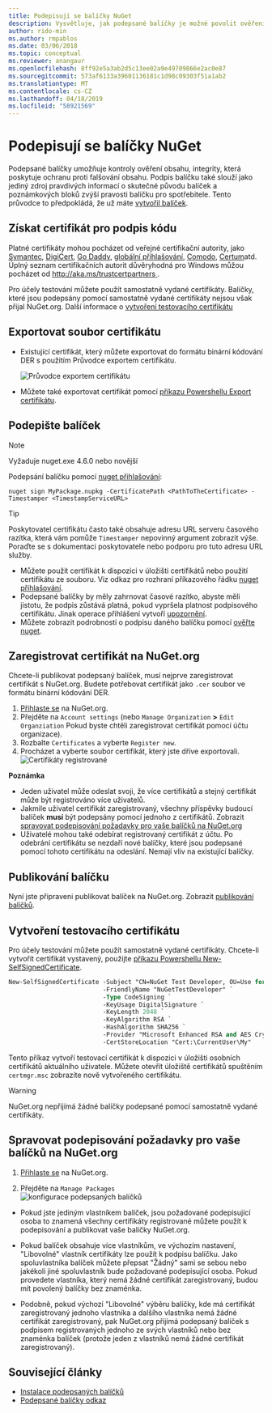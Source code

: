 ```yaml
---
title: Podepisují se balíčky NuGet
description: Vysvětluje, jak podepsané balíčky je možné povolit ověření obsahu, integrity.
author: rido-min
ms.author: rmpablos
ms.date: 03/06/2018
ms.topic: conceptual
ms.reviewer: anangaur
ms.openlocfilehash: 8ff92e5a3ab2d5c13ee02a9e49709866e2ac0e87
ms.sourcegitcommit: 573af6133a39601136181c1d98c09303f51a1ab2
ms.translationtype: MT
ms.contentlocale: cs-CZ
ms.lasthandoff: 04/18/2019
ms.locfileid: "58921569"
---
```

# <a name="signing-nuget-packages"></a>Podepisují se balíčky NuGet

Podepsané balíčky umožňuje kontroly ověření obsahu, integrity, která poskytuje ochranu proti falšování obsahu. Podpis balíčku také slouží jako jediný zdroj pravdivých informací o skutečné původu balíček a poznámkových bloků zvýší pravosti balíčku pro spotřebitele. Tento průvodce to předpokládá, že už máte [vytvořil balíček](creating-a-package.md).

## <a name="get-a-code-signing-certificate"></a>Získat certifikát pro podpis kódu

Platné certifikáty mohou pocházet od veřejné certifikační autority, jako [Symantec](https://trustcenter.websecurity.symantec.com/process/trust/productOptions?productType=SoftwareValidationClass3), [DigiCert](https://www.digicert.com/code-signing/), [Go Daddy](https://www.godaddy.com/web-security/code-signing-certificate), [globální přihlašování](https://www.globalsign.com/en/code-signing-certificate/), [Comodo](https://www.comodo.com/e-commerce/code-signing/code-signing-certificate.php), [Certum](https://www.certum.eu/certum/cert,offer_en_open_source_cs.xml)atd. Úplný seznam certifikačních autorit důvěryhodná pro Windows můžou pocházet od [ http://aka.ms/trustcertpartners ](http://aka.ms/trustcertpartners).

Pro účely testování můžete použít samostatně vydané certifikáty. Balíčky, které jsou podepsány pomocí samostatně vydané certifikáty nejsou však přijal NuGet.org. Další informace o [vytvoření testovacího certifikátu](#create-a-test-certificate)

## <a name="export-the-certificate-file"></a>Exportovat soubor certifikátu

* Existující certifikát, který můžete exportovat do formátu binární kódování DER s použitím Průvodce exportem certifikátu.

  ![Průvodce exportem certifikátu](../reference/media/CertificateExportWizard.png)

* Můžete také exportovat certifikát pomocí [příkazu Powershellu Export certifikátu](/powershell/module/pkiclient/export-certificate).

## <a name="sign-the-package"></a>Podepište balíček

> [!note]
> Vyžaduje nuget.exe 4.6.0 nebo novější

Podepsání balíčku pomocí [nuget přihlašování](../tools/cli-ref-sign.md):

```cli
nuget sign MyPackage.nupkg -CertificatePath <PathToTheCertificate> -Timestamper <TimestampServiceURL>
```

> [!Tip]
> Poskytovatel certifikátu často také obsahuje adresu URL serveru časového razítka, která vám pomůže `Timestamper` nepovinný argument zobrazit výše. Poraďte se s dokumentaci poskytovatele nebo podporu pro tuto adresu URL služby.

* Můžete použít certifikát k dispozici v úložišti certifikátů nebo použití certifikátu ze souboru. Viz odkaz pro rozhraní příkazového řádku [nuget přihlašování](../tools/cli-ref-sign.md).
* Podepsané balíčky by měly zahrnovat časové razítko, abyste měli jistotu, že podpis zůstává platná, pokud vypršela platnost podpisového certifikátu. Jinak operace přihlášení vytvoří [upozornění](../reference/errors-and-warnings/NU3002.md).
* Můžete zobrazit podrobnosti o podpisu daného balíčku pomocí [ověřte nuget](../tools/cli-ref-verify.md).

## <a name="register-the-certificate-on-nugetorg"></a>Zaregistrovat certifikát na NuGet.org

Chcete-li publikovat podepsaný balíček, musí nejprve zaregistrovat certifikát s NuGet.org. Budete potřebovat certifikát jako `.cer` soubor ve formátu binární kódování DER.

1. [Přihlaste se](https://www.nuget.org/users/account/LogOn?returnUrl=%2F) na NuGet.org.
1. Přejděte na `Account settings` (nebo `Manage Organization` **>** `Edit Organziation` Pokud byste chtěli zaregistrovat certifikát pomocí účtu organizace).
1. Rozbalte `Certificates` a vyberte `Register new`.
1. Procházet a vyberte soubor certifikát, který jste dříve exportovali.
  ![Certifikáty registrované](../reference/media/registered-certs.png)

**Poznámka**
* Jeden uživatel může odeslat svoji, že více certifikátů a stejný certifikát může být registrováno více uživatelů.
* Jakmile uživatel certifikát zaregistrovaný, všechny příspěvky budoucí balíček **musí** být podepsány pomocí jednoho z certifikátů. Zobrazit [spravovat podepisování požadavky pro vaše balíčků na NuGet.org](#manage-signing-requirements-for-your-package-on-nugetorg)
* Uživatelé mohou také odebírat registrovaný certifikát z účtu. Po odebrání certifikátu se nezdaří nové balíčky, které jsou podepsané pomocí tohoto certifikátu na odeslání. Nemají vliv na existující balíčky.

## <a name="publish-the-package"></a>Publikování balíčku

Nyní jste připraveni publikovat balíček na NuGet.org. Zobrazit [publikování balíčků](Publish-a-package.md).

## <a name="create-a-test-certificate"></a>Vytvoření testovacího certifikátu

Pro účely testování můžete použít samostatně vydané certifikáty. Chcete-li vytvořit certifikát vystavený, použijte [příkazu Powershellu New-SelfSignedCertificate](/powershell/module/pkiclient/new-selfsignedcertificate).

```ps
New-SelfSignedCertificate -Subject "CN=NuGet Test Developer, OU=Use for testing purposes ONLY" `
                          -FriendlyName "NuGetTestDeveloper" `
                          -Type CodeSigning `
                          -KeyUsage DigitalSignature `
                          -KeyLength 2048 `
                          -KeyAlgorithm RSA `
                          -HashAlgorithm SHA256 `
                          -Provider "Microsoft Enhanced RSA and AES Cryptographic Provider" `
                          -CertStoreLocation "Cert:\CurrentUser\My" 
```

Tento příkaz vytvoří testovací certifikát k dispozici v úložišti osobních certifikátů aktuálního uživatele. Můžete otevřít úložiště certifikátů spuštěním `certmgr.msc` zobrazíte nově vytvořeného certifikátu.

> [!Warning]
> NuGet.org nepřijímá žádné balíčky podepsané pomocí samostatně vydané certifikáty.

## <a name="manage-signing-requirements-for-your-package-on-nugetorg"></a>Spravovat podepisování požadavky pro vaše balíčků na NuGet.org
1. [Přihlaste se](https://www.nuget.org/users/account/LogOn?returnUrl=%2F) na NuGet.org.

1. Přejděte na `Manage Packages`  
    ![konfigurace podepsaných balíčků](../reference/media/configure-package-signers.png)

* Pokud jste jediným vlastníkem balíček, jsou požadované podepisující osoba to znamená všechny certifikáty registrované můžete použít k podepisování a publikovat vaše balíčky NuGet.org.

* Pokud balíček obsahuje více vlastníkům, ve výchozím nastavení, "Libovolné" vlastník certifikáty lze použít k podpisu balíčku. Jako spoluvlastníka balíček můžete přepsat "Žádný" sami se sebou nebo jakékoli jiné spoluvlastník bude požadované podepisující osoba. Pokud provedete vlastníka, který nemá žádné certifikát zaregistrovaný, budou mít povolený balíčky bez znaménka. 

* Podobně, pokud výchozí "Libovolné" výběru balíčky, kde má certifikát zaregistrovaný jednoho vlastníka a dalšího vlastníka nemá žádné certifikát zaregistrovaný, pak NuGet.org přijímá podepsaný balíček s podpisem registrovaných jednoho ze svých vlastníků nebo bez znaménka balíček (protože jeden z vlastníků nemá žádné certifikát zaregistrovaný).

## <a name="related-articles"></a>Související články

- [Instalace podepsaných balíčků](../consume-packages/installing-signed-packages.md)
- [Podepsané balíčky odkaz](../reference/Signed-Packages-Reference.md)
